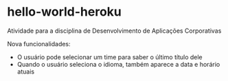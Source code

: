 # hello-world-heroku

Atividade para a disciplina de Desenvolvimento de Aplicações Corporativas

Nova funcionalidades:

- O usuário pode selecionar um time para saber o último título dele
- Quando o usuário seleciona o idioma, também aparece a data e horário atuais
